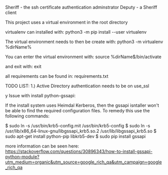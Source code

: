 Sheriff - the ssh certificate authentication adminstrator
Deputy - a Sheriff client


This project uses a virtual environment in the root directory


virtualenv can installed with:
python3 -m pip install --user virtualenv

The virtual environment needs to then be create with:
python3 -m virtualenv %dirName%

You can enter the virtual environment with:
source %dirName$/bin/activate

and exit with:
exit


all requirements can be found in:
requirements.txt

TODO LIST:
1.) Active Directory authentication needs to be on use_ssl


y
Issue with install python-gssapi:

If the install system uses Heimdal Kerberos, then the gssapi isntaller won't be able to find the 
required configuration files. To remedy this use the following commands:

$ sudo ln -s /usr/bin/krb5-config.mit /usr/bin/krb5-config
$ sudo ln -s /usr/lib/x86_64-linux-gnu/libgssapi_krb5.so.2 /usr/lib/libgssapi_krb5.so
$ sudo apt-get install python-pip libkrb5-dev
$ sudo pip install gssapi

more information can be seen here:
https://stackoverflow.com/questions/30896343/how-to-install-gssapi-python-module?utm_medium=organic&utm_source=google_rich_qa&utm_campaign=google_rich_qa
